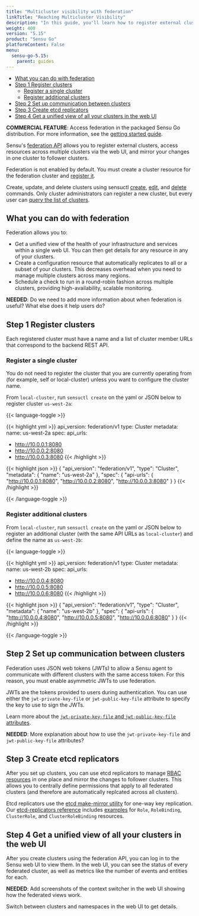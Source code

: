 ```yaml
---
title: "Multicluster visibility with federation"
linkTitle: "Reaching Multicluster Visibility"
description: "In this guide, you'll learn how to register external clusters using the federation API and access resources across multiple clusters."
weight: 400
version: "5.15"
product: "Sensu Go"
platformContent: False
menu: 
  sensu-go-5.15:
    parent: guides
---
```


- [What you can do with federation](#what-you-can-do-with-federation)
- [Step 1 Register clusters](#step-1-register-clusters)
  - [Register a single cluster](#register-a-single-cluster)
  - [Register additional clusters](#register-additional-clusters)
- [Step 2 Set up communication between clusters](#step-2-set-up-communication-between-clusters)
- [Step 3 Create etcd replicators](#step-3-create-etcd-replicators)
- [Step 4 Get a unified view of all your clusters in the web UI](#step-4-get-a-unified-view-of-all-your-clusters-in-the-web-ui)

**COMMERCIAL FEATURE**: Access federation in the packaged Sensu Go distribution. For more information, see the [getting started guide][8].

Sensu's [federation API][1] allows you to register external clusters, access resources across multiple clusters via the web UI, and mirror your changes in one cluster to follower clusters.

Federation is not enabled by default. You must create a cluster resource for the federation cluster and [register it](#register-a-single-cluster).

Create, update, and delete clusters using sensuctl [create][5], [edit][6], and [delete][7] commands. Only cluster administrators can register a new cluster, but every user can [query the list of clusters][11].

## What you can do with federation

Federation allows you to:

- Get a unified view of the health of your infrastructure and services within a single web UI. You can then get details for any resource in any of your clusters.
- Create a configuration resource that automatically replicates to all or a subset of your clusters. This decreases overhead when you need to manage multiple clusters across many regions.
- Schedule a check to run in a round-robin fashion across multiple clusters, providing high-availability, scalable monitoring.

**NEEDED**: Do we need to add more information about when federation is useful? What else does it help users do?

## Step 1 Register clusters

Each registered cluster must have a name and a list of cluster member URLs that correspond to the backend REST API.

### Register a single cluster

You do not need to register the cluster that you are currently operating from (for example, self or local-cluster) unless you want to configure the cluster name.

From `local-cluster`, run `sensuctl create` on the yaml or JSON below to register cluster `us-west-2a`:

{{< language-toggle >}}

{{< highlight yml >}}
api_version: federation/v1
type: Cluster
metadata:
  name: us-west-2a
spec:
  api_urls:
  - http://10.0.0.1:8080
  - http://10.0.0.2:8080
  - http://10.0.0.3:8080
{{< /highlight >}}

{{< highlight json >}}
{
  "api_version": "federation/v1",
  "type": "Cluster",
  "metadata": {
    "name": "us-west-2a"
  },
  "spec": {
    "api-urls": {
      "http://10.0.0.1:8080",
      "http://10.0.0.2:8080",
      "http://10.0.0.3:8080"
  }
}
{{< /highlight >}}

{{< /language-toggle >}}

### Register additional clusters

From `local-cluster`, run `sensuctl create` on the yaml or JSON below to register an additional cluster (with the same API URLs as `local-cluster`) and define the name as `us-west-2b`:

{{< language-toggle >}}

{{< highlight yml >}}
api_version: federation/v1
type: Cluster
metadata:
  name: us-west-2b
spec:
  api_urls:
  - http://10.0.0.4:8080
  - http://10.0.0.5:8080
  - http://10.0.0.6:8080
{{< /highlight >}}

{{< highlight json >}}
{
  "api_version": "federation/v1",
  "type": "Cluster",
  "metadata": {
    "name": "us-west-2b"
  },
  "spec": {
    "api-urls": {
      "http://10.0.0.4:8080",
      "http://10.0.0.5:8080",
      "http://10.0.0.6:8080"
  }
}
{{< /highlight >}}

{{< /language-toggle >}}

## Step 2 Set up communication between clusters

Federation uses JSON web tokens (JWTs) to allow a Sensu agent to communicate with different clusters with the same access token. For this reason, you must enable asymmetric JWTs to use federation.

JWTs are the tokens provided to users during authentication. You can use either the `jwt-private-key-file` or `jwt-public-key-file` attribute to specify the key to use to sign the JWTs.

Learn more about the [`jwt-private-key-file` and `jwt-public-key-file` attributes][4].

**NEEDED**: More explanation about how to use the `jwt-private-key-file` and `jwt-public-key-file` attributes?

## Step 3 Create etcd replicators

After you set up clusters, you can use etcd replicators to manage [RBAC resources][10] in one place and mirror the changes to follower clusters. This allows you to centrally define permissions that apply to all federated clusters (and therefore are automatically replcated across all clusters).

Etcd replicators use the [etcd make-mirror utility][12] for one-way key replication. Our [etcd-replicators reference][2] includes [examples][9] for `Role`, `RoleBinding`, `ClusterRole`, and `ClusterRoleBinding` resources.

## Step 4 Get a unified view of all your clusters in the web UI

After you create clusters using the federation API, you can log in to the Sensu web UI to view them. In the web UI, you can see the status of every federated cluster, as well as metrics like the number of events and entities for each. 

**NEEDED**: Add screenshots of the context switcher in the web UI showing how the federated views work.

Switch between clusters and namespaces in the web UI to get details.


[1]: ../../api/federation/#the-clusters-endpoint
[2]: ../../reference/etcdreplicators
[3]: ../use-apikey-feature
[4]: ../../reference/backend#jwt-attributes
[5]: ../../sensuctl/reference#creating-resources
[6]: ../../sensuctl/reference#updating-resources
[7]: ../../sensuctl/reference#deleting-resources
[8]: ../../getting-started/enterprise
[9]: ../../reference/etcdreplicators#example-etcd-replicators-resources
[10]: ../..reference/rbac
[11]: ../../api/federation#clusters-get
[12]: https://github.com/etcd-io/etcd/blob/master/etcdctl/README.md#make-mirror-options-destination
